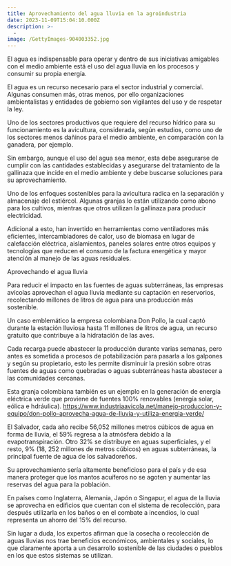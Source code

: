 ```yaml
---
title: Aprovechamiento del agua lluvia en la agroindustria
date: 2023-11-09T15:04:10.000Z
description: >-
  -
image: /GettyImages-904003352.jpg
---
```


El agua es indispensable para operar y dentro de sus iniciativas amigables con el medio ambiente está el uso del agua lluvia en los procesos y consumir su propia energía.

El agua es un recurso necesario para el sector industrial y comercial. Algunas consumen más, otras menos, por ello organizaciones ambientalistas y entidades de gobierno son vigilantes del uso y de respetar la ley.

Uno de los sectores productivos que requiere del recurso hídrico para su funcionamiento es la avicultura, considerada, según estudios, como uno de los sectores menos dañinos para el medio ambiente, en comparación con la ganadera, por ejemplo.

Sin embargo, aunque el uso del agua sea menor, esta debe asegurarse de cumplir con las cantidades establecidas y asegurarse del tratamiento de la gallinaza que incide en el medio ambiente y debe buscarse soluciones para su aprovechamiento.

Uno de los enfoques sostenibles para la avicultura radica en la separación y almacenaje del estiércol. Algunas granjas lo están utilizando como abono para los cultivos, mientras que otros utilizan la gallinaza para producir electricidad.

Adicional a esto, han invertido en herramientas como ventiladores más eficientes, intercambiadores de calor, uso de biomasa en lugar de calefacción eléctrica, aislamientos, paneles solares entre otros equipos y tecnologías que reducen el consumo de la factura energética y mayor atención al manejo de las aguas residuales.

Aprovechando el agua lluvia

Para reducir el impacto en las fuentes de aguas subterráneas, las empresas avícolas aprovechan el agua lluvia mediante su captación en reservorios, recolectando millones de litros de agua para una producción más sostenible.

Un caso emblemático la empresa colombiana Don Pollo, la cual captó durante la estación lluviosa hasta 11 millones de litros de agua, un recurso gratuito que contribuye a la hidratación de las aves.

Cada recarga puede abastecer la producción durante varias semanas, pero antes es sometida a procesos de potabilización para pasarla a los galpones y según su propietario, esto les permite disminuir la presión sobre otras fuentes de aguas como quebradas o aguas subterráneas hasta abastecer a las comunidades cercanas.

Esta granja colombiana también es un ejemplo en la generación de energía eléctrica verde que proviene de fuentes 100% renovables (energía solar, eólica e hdráulica). https://www.industriaavicola.net/manejo-produccion-y-equipo/don-pollo-aprovecha-agua-de-lluvia-y-utiliza-energia-verde/

El Salvador, cada año recibe 56,052 millones metros cúbicos de agua en forma de lluvia, el 59% regresa a la atmósfera debido a la evapotranspiración. Otro 32% se distribuye en aguas superficiales, y el resto, 9% (18, 252 millones de metros cúbicos) en aguas subterráneas, la principal fuente de agua de los salvadoreños.

Su aprovechamiento sería altamente beneficioso para el país y de esa manera proteger que los mantos acuíferos no se agoten y aumentar las reservas del agua para la población.

En países como Inglaterra, Alemania, Japón o Singapur, el agua de la lluvia se aprovecha en edificios que cuentan con el sistema de recolección, para después utilizarla en los baños o en el combate a incendios, lo cual representa un ahorro del 15% del recurso.

Sin lugar a duda, los expertos afirman que la cosecha o recolección de aguas lluvias nos trae beneficios económicos, ambientales y sociales, lo que claramente aporta a un desarrollo sostenible de las ciudades o pueblos en los que estos sistemas se utilizan.

